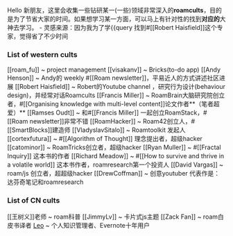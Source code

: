 Hello 新朋友，这里会收集一些钻研某一(一些)领域非常深入的**roamcults**，目的是为了节省大家的时间。如果想学习某一方面，可以马上有针对性的找到**对应的**大神去学习。
    - 灵感来源：因为我为了学{{query 找到#[[Robert Haisfield]]这个专家，觉得省了不少时间
### List of western cults
[[roam_fu]] ~ project management
[[visakanv]] ~ Bricks(to-do app)
[[Andy Henson]] ~ Andy的 weekly #[[Roam newsletter]]，平易近人的方式讲述社区进展
[[Robert Haisfield]] ~ Robert的Youtube channel ，研究行为设计(behaviour design)，并经常对话Roamcults
[[Francis Miller]] ~ RoamBrain大脑研究院创立者，#[[Organising knowledge with multi-level content]]论文作者**（笔者超爱）**
[[Ramses Oudt]] ~ 和#[[Francis Miller]] 一起创立RoamStack，#[[Roam newsletter]]非常不错
[[RoamHacker]] ~ Roam42创立人，#[[SmartBlocks]]建造师
[[VladyslavSitalo]] ~ Roamtoolkit 发起人
[[cortexfutura]] ~ #[[Algorithm of Thought]] 理念提出者，超级hacker
[[catominor]] ~ RoamTricks创立者，超级hacker
[[Ryan Muller]] ~ #[[Fractal Inquiry]] 这本书的作者
[[Richard Meadow]] ~ #[[How to survive and thrive in a volatile world]] 这本书作者，roamresearch第一个投资人
[[David Vargas]] ~ roam/js 创立者，超超级hacker
[[DrewCoffman]] ~ 创意youtuber 代表作是：达芬奇笔记和roamresearch
### List of CN cults
[[王树义]]老师 ~ roam科普
[[JimmyLv]] ~ 卡片式js主题
[[Zack Fan]] ~ roam白皮书译者
[Leo]([[leodknuth]]) ~ 个人知识管理者、Evernote十年用户

